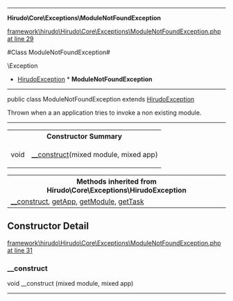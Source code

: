 

- - -

**Hirudo\Core\Exceptions\ModuleNotFoundException**


<a href="https://github.com/JeyDotC/Hirudo/blob/master/framework/hirudo/Hirudo/Core/Exceptions/ModuleNotFoundException.php#L29" >framework\hirudo\Hirudo\Core\Exceptions\ModuleNotFoundException.php at line 29</a>

#Class ModuleNotFoundException#

\Exception
* <a href="https://github.com/JeyDotC/Hirudo-docs/blob/master/hirudo/core/exceptions/hirudoexception.md">HirudoException</a>
        * **ModuleNotFoundException**




- - -

<p class="signature"><span class='k'>public  class</span> <span class='nx'>ModuleNotFoundException</span>
extends <a href="https://github.com/JeyDotC/Hirudo-docs/blob/master/hirudo/core/exceptions/hirudoexception.md">HirudoException</a>

</p>

<div class="comment" id="overview_description"><p>Thrown when a an application tries to invoke a non existing module.</p></div>



- - -

<table id="summary_constructor">
<tr><th colspan="2">Constructor Summary</th></tr>
<tr>
<td><span class='k'></span> <span class='nx'>void</span></td>
<td class="description"><p class="name"><a href="#__construct">__construct</a>(mixed module, mixed app)</p></td>
</tr>
</table>

<table class="inherit">
<tr><th colspan="2">Methods inherited from Hirudo\Core\Exceptions\HirudoException</th></tr>
<tr><td><a href="https://github.com/JeyDotC/Hirudo-docs/blob/master/hirudo/core/exceptions/hirudoexception.md">__construct</a>, <a href="https://github.com/JeyDotC/Hirudo-docs/blob/master/hirudo/core/exceptions/hirudoexception.md">getApp</a>, <a href="https://github.com/JeyDotC/Hirudo-docs/blob/master/hirudo/core/exceptions/hirudoexception.md">getModule</a>, <a href="https://github.com/JeyDotC/Hirudo-docs/blob/master/hirudo/core/exceptions/hirudoexception.md">getTask</a></td></tr></table>

<h2 id="detail_method">Constructor Detail</h2>

<a href="https://github.com/JeyDotC/Hirudo/blob/master/framework/hirudo/Hirudo/Core/Exceptions/ModuleNotFoundException.php#L31" >framework\hirudo\Hirudo\Core\Exceptions\ModuleNotFoundException.php at line 31</a>

<h3 id="__construct">__construct</h3>
<span class='k'></span> <span class='nx'>void</span> <span class='nf'>__construct</span> (mixed module, mixed app)

<div class="details">

</div>

- - -


